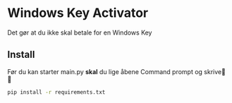 # Windows Key Activator
Det gør at du ikke skal betale for en Windows Key

## Install
Før du kan starter main.py __skal__ du lige åbene Command prompt og skrive🦩🦩
```bash
pip install -r requirements.txt
```
